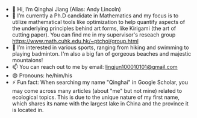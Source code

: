 - 👋 Hi, I’m Qinghai Jiang (Alias: Andy Lincoln)
- 🌱 I’m currently a Ph.D candidate in Mathematics and my focus is to utilize mathematical tools like optimization to help quantify aspects of the underlying principles behind art forms, like Kirigami (the art of cutting paper). You can find me in my supervisor's reseach group https://www.math.cuhk.edu.hk/~ptchoi/group.html
- 👀 I’m interested in various sports, ranging from hiking and swimming to playing badminton. I'm also a big fan of gorgeous beaches and majestic mountaions!
- 📫 You can reach out to me by email: lingjun100010101@gmail.com
- 😄 Pronouns: he/him/his
- ⚡ Fun fact: When searching my name "Qinghai" in Google Scholar, you may come across many articles (about "me" but not mine) related to ecological topics. This is due to the unique nature of my first name, which shares its name with the largest lake in China and the province it is located in.

<!---
Andy-Lincoln/Andy-Lincoln is a ✨ special ✨ repository because its `README.md` (this file) appears on your GitHub profile.
You can click the Preview link to take a look at your changes.
--->
